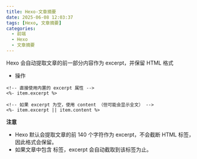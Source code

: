 ```yaml
---
title: Hexo-文章摘要
date: 2025-06-08 12:03:37
tags: [Hexo, 文章摘要]
categories:
  - 前端
  - Hexo
  - 文章摘要
---
```


Hexo 会自动提取文章的前一部分内容作为 excerpt，并保留 HTML 格式


- 操作
``` ejs
<!-- 直接使用内置的 excerpt 属性 -->
<%- item.excerpt %>

<!-- 如果 excerpt 为空，使用 content （但可能会显示全文） -->
<%- item.excerpt || item.content %>
```
**注意**
- Hexo 默认会提取文章的前 140 个字符作为 excerpt，不会截断 HTML 标签，因此格式会保留。
- 如果文章中包含 <!-- more --> 标签，excerpt 会自动截取到该标签为止。


